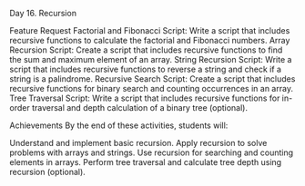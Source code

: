 Day 16. Recursion

Feature Request
Factorial and Fibonacci Script: Write a script that includes recursive functions to calculate the factorial and Fibonacci numbers.
Array Recursion Script: Create a script that includes recursive functions to find the sum and maximum element of an array.
String Recursion Script: Write a script that includes recursive functions to reverse a string and check if a string is a palindrome.
Recursive Search Script: Create a script that includes recursive functions for binary search and counting occurrences in an array.
Tree Traversal Script: Write a script that includes recursive functions for in-order traversal and depth calculation of a binary tree (optional).

Achievements
By the end of these activities, students will:

Understand and implement basic recursion.
Apply recursion to solve problems with arrays and strings.
Use recursion for searching and counting elements in arrays.
Perform tree traversal and calculate tree depth using recursion (optional).
